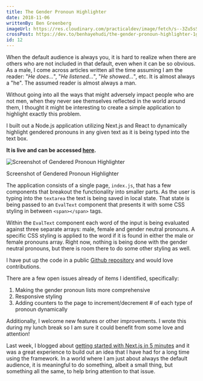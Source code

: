 ```yaml
---
title: The Gender Pronoun Highlighter
date: 2018-11-06
writtenBy: Ben Greenberg
imageUrl: https://res.cloudinary.com/practicaldev/image/fetch/s--3Zu5sSDj--/c_limit%2Cf_auto%2Cfl_progressive%2Cq_auto%2Cw_880/https://thepracticaldev.s3.amazonaws.com/i/2fuylhnnajofrh4ccggt.png
crossPost: https://dev.to/benhayehudi/the-gender-pronoun-highlighter-1g80
id: 12
---
```


When the default audience is always you, it is hard to realize when there are others who are not included in that default, even when it can be so obvious. As a male, I come across articles written all the time assuming I am the reader: "*He does...*", "*He listened...*", "*He showed...*", etc. It is almost always a "he". The assumed reader is almost always a man. 

Without going into all the ways that might adversely impact people who are not men, when they never see themselves reflected in the world around them, I thought it might be interesting to create a simple application to highlight exactly this problem.

I built out a Node.js application utilizing Next.js and React to dynamically highlight gendered pronouns in any given text as it is being typed into the text box. 

**It is live and can be accessed [here](https://gender-pronoun-highlighter.herokuapp.com/).**

![Screenshot of Gendered Pronoun Highlighter](https://thepracticaldev.s3.amazonaws.com/i/2fuylhnnajofrh4ccggt.png)
<figcaption>Screenshot of Gendered Pronoun Highlighter</figcaption>

The application consists of a single page, `index.js`, that has a few components that breakout the functionality into smaller parts. As the user is typing into the `textarea` the text is being saved in local state. That state is being passed to an `EvalText` component that presents it with some CSS styling in between `<span></span>` tags. 

Within the `EvalText` component each word of the input is being evaluated against three separate arrays: male, female and gender neutral pronouns. A specific CSS styling is applied to the word if it is found in either the male or female pronouns array. Right now, nothing is being done with the gender neutral pronouns, but there is room there to do some other styling as well. 

I have put up the code in a public [Github repository](https://github.com/benhayehudi/pronoun_highlighter) and would love contributions.

There are a few open issues already of items I identified, specifically:

1. Making the gender pronoun lists more comprehensive
2. Responsive styling
3. Adding counters to the page to increment/decrement # of each type of pronoun dynamically

Additionally, I welcome new features or other improvements. I wrote this during my lunch break so I am sure it could benefit from some love and attention! 

Last week, I blogged about [getting started with Next.js in 5 minutes](https://dev.to/benhayehudi/getting-started-with-nextjs-in-5-minutes-19ah) and it was a great experience to build out an idea that I have had for a long time using the framework. In a world where I am just about always the default audience, it is meaningful to do something, albeit a small thing, but something all the same, to help bring attention to that issue.
